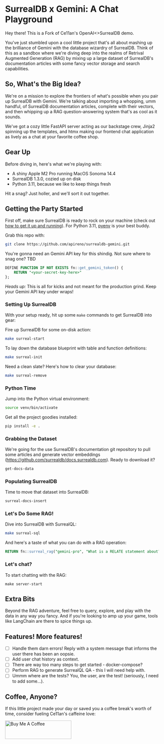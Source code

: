 # SurrealDB x Gemini: A Chat Playground

Hey there! This is a Fork of Ce11an's OpenAI<>SurrealDB demo. 

You've just stumbled upon a cool little project that's all about mashing up the brilliance of Gemini with the database wizardry of SurrealDB. Think of this as a sandbox where we're diving deep into the realms of Retrival Augmented Generation (RAG) by mixing up a large dataset of SurrealDB's documentation articles with some fancy vector storage and search capabilities.


## So, What's the Big Idea?

We're on a mission to explore the frontiers of what's possible when you pair up SurrealDB with Gemini. We're talking about importing a whopping, umm handful, of SurrealDB documentation articles, complete with their vectors, and then whipping up a RAG question-answering system that's as cool as it sounds.

We've got a cozy little FastAPI server acting as our backstage crew, Jinja2 spinning up the templates, and htmx making our frontend chat application as lively as a chat at your favorite coffee shop.

## Gear Up

Before diving in, here's what we're playing with:

- A shiny Apple M2 Pro running MacOS Sonoma 14.4
- SurrealDB 1.3.0, cozied up on disk
- Python 3.11, because we like to keep things fresh

Hit a snag? Just holler, and we'll sort it out together.

## Getting the Party Started

First off, make sure SurrealDB is ready to rock on your machine (check out [how to get it up and running](https://surrealdb.com/install)). For Python 3.11, [pyenv](https://github.com/pyenv/pyenv) is your best buddy.

Grab this repo with:

```bash
git clone https://github.com/apireno/surrealdb-gemini.git
```

You're gonna need an Gemini API key for this shindig. Not sure where to snag one?  TBD

```sql
DEFINE FUNCTION IF NOT EXISTS fn::get_gemini_token() {
    RETURN "<your-secret-key-here>"
};
```

*Heads up:* This is all for kicks and not meant for the production grind. Keep your Gemini API key under wraps!

### Setting Up SurrealDB

With your setup ready, hit up some `make` commands to get SurrealDB into gear:

Fire up SurrealDB for some on-disk action:

```bash
make surreal-start
```

To lay down the database blueprint with table and function definitions:

```bash
make surreal-init
```

Need a clean slate? Here's how to clear your database:

```bash
make surreal-remove
```

### Python Time

Jump into the Python virtual environment:

```bash
source venv/bin/activate
```

Get all the project goodies installed:

```bash
pip install -e .
```

### Grabbing the Dataset

We're going for the use SurrealDB's documentation git repository to pull some articles and generate vector embeddings (https://github.com/surrealdb/docs.surrealdb.com). Ready to download it?

```bash
get-docs-data
```

### Populating SurrealDB

Time to move that dataset into SurrealDB:

```bash
surreal-docs-insert
```

### Let's Do Some RAG!

Dive into SurrealDB with SurrealQL:

```bash
make surreal-sql
```

And here's a taste of what you can do with a RAG operation:

```sql
RETURN fn::surreal_rag("gemini-pro", "What is a RELATE statement about?", 0.4);
```

### Let's chat?

To start chatting with the RAG:

```
make server-start
```

## Extra Bits

Beyond the RAG adventure, feel free to query, explore, and play with the data in any way you fancy. And if you're looking to amp up your game, tools like LangChain are there to spice things up.

## Features! More features!

- [ ] Handle them darn errors! Reply with a system message that informs the user there has been an oopsie.
- [ ] Add user chat history as context.
- [ ] There are way too many steps to get started - docker-compose?
- [ ] Perform RAG to generate SurrealQL QA - this I will need help with.
- [ ] Ummm where are the tests? You, the user, are the test! (seriously, I need to add some...).

## Coffee, Anyone?

If this little project made your day or saved you a coffee break's worth of time, consider fueling Ce11an's caffeine love:

<a href="https://www.buymeacoffee.com/ce11an" target="_blank"><img src="https://cdn.buymeacoffee.com/buttons/v2/default-yellow.png" alt="Buy Me A Coffee" style="height: 60px !important;width: 217px !important;" ></a>

